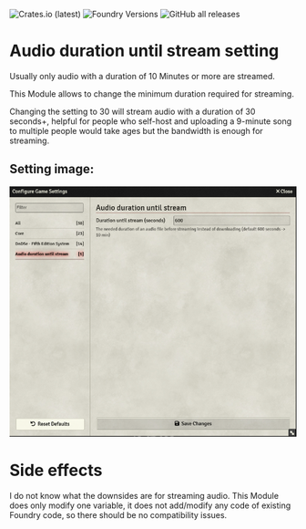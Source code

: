 ![Crates.io (latest)](https://img.shields.io/github/v/release/Nordiii/audio-duration-until-stream-setting?style=for-the-badge)
![Foundry Versions](https://img.shields.io/endpoint?url=https%3A%2F%2Ffoundryshields.com%2Fversion%3Fstyle%3Dfor-the-badge%26url%3Dhttps%3A%2F%2Fraw.githubusercontent.com%2FNordiii%2Faudio-duration-until-stream-setting%2Fmaster%2Fmodule.json&prefix=v&color=ff601e&label=Compatible%20Foundry%20Versions)
![GitHub all releases](https://img.shields.io/github/downloads/Nordiii/audio-duration-until-stream-setting/total?style=for-the-badge&label=Module%20Downloads)
# Audio duration until stream setting   

Usually only audio with a duration of 10 Minutes or more are streamed. 

This Module allows to change the minimum duration required for streaming. 

Changing the setting to 30 will stream audio with a duration of 30 seconds+, helpful for people who self-host and uploading a 9-minute song to multiple people would take ages but the bandwidth is enough for streaming.

## Setting image:
![image](./images/Settings.PNG)


# Side effects
I do not know what the downsides are for streaming audio.
This Module does only modify one variable, it does not add/modify any code of existing Foundry code, so there should be no compatibility issues.
